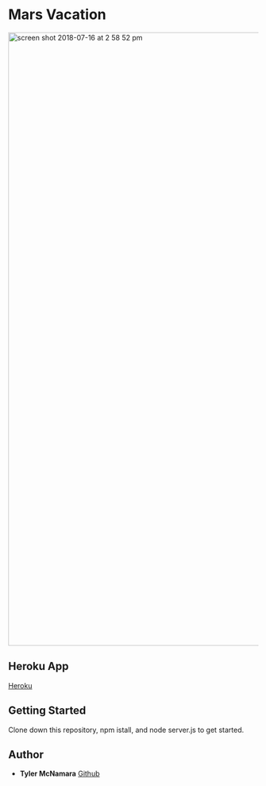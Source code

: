 # Mars Vacation

<img width="1236" alt="screen shot 2018-07-16 at 2 58 52 pm" src="https://user-images.githubusercontent.com/479463/42783290-cb8f7e0a-8908-11e8-8c19-2fe72e9b9016.png">

## Heroku App

[Heroku](https://mars-vacation.herokuapp.com/)

## Getting Started

Clone down this repository, npm istall, and node server.js to get started.

## Author

* **Tyler McNamara** [Github](https://github.com/mcnamara14)
